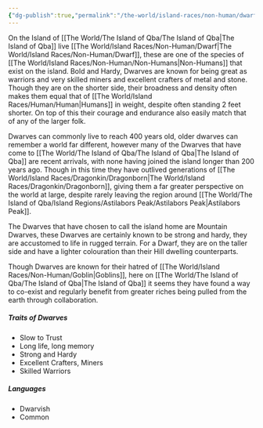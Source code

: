 ```yaml
---
{"dg-publish":true,"permalink":"/the-world/island-races/non-human/dwarf/"}
---
```



On the Island of [[The World/The Island of Qba/The Island of Qba\|The Island of Qba]] live [[The World/Island Races/Non-Human/Dwarf\|The World/Island Races/Non-Human/Dwarf]], these are one of the species of [[The World/Island Races/Non-Human/Non-Humans\|Non-Humans]] that exist on the island. Bold and Hardy, Dwarves are known for being great as warriors and very skilled miners and excellent crafters of metal and stone. Though they are on the shorter side, their broadness and density often makes them equal that of [[The World/Island Races/Human/Human\|Humans]] in weight, despite often standing 2 feet shorter. On top of this their courage and endurance also easily match that of any of the larger folk.

Dwarves can commonly live to reach 400 years old, older dwarves can remember a world far different, however many of the Dwarves that have come to [[The World/The Island of Qba/The Island of Qba\|The Island of Qba]] are recent arrivals, with none having joined the island longer than 200 years ago. Though in this time they have outlived generations of [[The World/Island Races/Dragonkin/Dragonborn\|The World/Island Races/Dragonkin/Dragonborn]], giving them a far greater perspective on the world at large, despite rarely leaving the region around [[The World/The Island of Qba/Island Regions/Astilabors Peak/Astilabors Peak\|Astilabors Peak]].

The Dwarves that have chosen to call the island home are Mountain Dwarves, these Dwarves are certainly known to be strong and hardy, they are accustomed to life in rugged terrain. For a Dwarf, they are on the taller side and have a lighter colouration than their Hill dwelling counterparts. 

Though Dwarves are known for their hatred of [[The World/Island Races/Non-Human/Goblin\|Goblins]], here on [[The World/The Island of Qba/The Island of Qba\|The Island of Qba]] it seems they have found a way to co-exist and regularly benefit from greater riches being pulled from the earth through collaboration.

##### Traits of Dwarves
- Slow to Trust
- Long life, long memory
- Strong and Hardy
- Excellent Crafters, Miners
- Skilled Warriors

##### Languages
- Dwarvish
- Common
